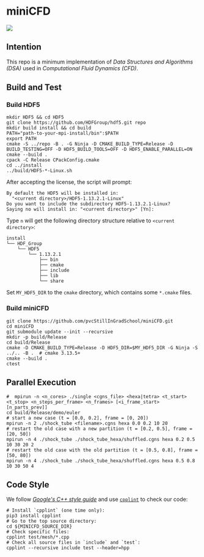 # miniCFD

![](https://github.com/pvcStillInGradSchool/miniCFD/workflows/Build/badge.svg)

## Intention
This repo is a minimum implementation of *Data Structures and Algorithms (DSA)* used in *Computational Fluid Dynamics (CFD)*.

## Build and Test

### Build HDF5

```shell
mkdir HDF5 && cd HDF5
git clone https://github.com/HDFGroup/hdf5.git repo
mkdir build install && cd build
PATH="path-to-your-mpi-install/bin":$PATH
export PATH
cmake -S ../repo -B . -G Ninja -D CMAKE_BUILD_TYPE=Release -D BUILD_TESTING=OFF -D HDF5_BUILD_TOOLS=OFF -D HDF5_ENABLE_PARALLEL=ON
cmake --build .
cpack -C Release CPackConfig.cmake
cd ../install
../build/HDF5-*-Linux.sh
```

After accepting the license, the script will prompt:

```shell
By default the HDF5 will be installed in:
  "<current directory>/HDF5-1.13.2.1-Linux"
Do you want to include the subdirectory HDF5-1.13.2.1-Linux?
Saying no will install in: "<current directory>" [Yn]:
```

Type `n` will get the following directory structure relative to `<current directory>`:

```
install
└── HDF_Group
    └── HDF5
        └── 1.13.2.1
            ├── bin
            ├── cmake
            ├── include
            ├── lib
            └── share
```

Set `MY_HDF5_DIR` to the `cmake` directory, which contains some `*.cmake` files.

### Build miniCFD

```shell
git clone https://github.com/pvcStillInGradSchool/miniCFD.git
cd miniCFD
git submodule update --init --recursive
mkdir -p build/Release
cd build/Release
cmake -D CMAKE_BUILD_TYPE=Release -D HDF5_DIR=$MY_HDF5_DIR -G Ninja -S ../.. -B .  # cmake 3.13.5+
cmake --build .
ctest
```

## Parallel Execution

```shell
#  mpirun -n <n_cores> ./single <cgns_file> <hexa|tetra> <t_start> <t_stop> <n_steps_per_frame> <n_frames> [<i_frame_start> [n_parts_prev]]
cd build/Release/demo/euler
# start a new case (t = [0.0, 0.2], frame = [0, 20])
mpirun -n 2 ./shock_tube <filename>.cgns hexa 0.0 0.2 10 20
# restart the old case with a new partition (t = [0.2, 0.5], frame = [20, 50])
mpirun -n 4 ./shock_tube ./shock_tube_hexa/shuffled.cgns hexa 0.2 0.5 10 30 20 2
# restart the old case with the old partition (t = [0.5, 0.8], frame = [50, 80])
mpirun -n 4 ./shock_tube ./shock_tube_hexa/shuffled.cgns hexa 0.5 0.8 10 30 50 4
```

## Code Style

We follow [*Google's C++ style guide*](http://google.github.io/styleguide/cppguide.html) and use [`cpplint`](https://github.com/cpplint/cpplint) to check our code:

```shell
# Install `cpplint` (one time only):
pip3 install cpplint
# Go to the top source directory:
cd ${MINICFD_SOURCE_DIR}
# Check specific files:
cpplint test/mesh/*.cpp
# Check all source files in `include` and `test`:
cpplint --recursive include test --header=hpp
```
